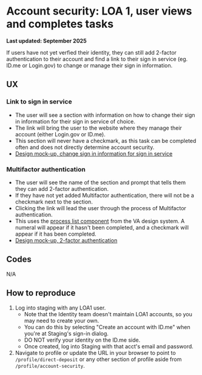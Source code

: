 # Account security: LOA 1, user views and completes tasks
**Last updated: September 2025**

If users have not yet verfied their identity, they can still add 2-factor authentication to their account and find a link to their sign in service (eg. ID.me or Login.gov) to change or manage their sign in information. 

## UX

### Link to sign in service
- The user will see a section with information on how to change their sign in information for their sign in service of choice. 
- The link will bring the user to the website where they manage their account (either Login.gov or ID.me).
- This section will never have a checkmark, as this task can be completed often and does not directly determine account security. 
- [Design mock-up, change sign in information for sign in service](https://www.figma.com/design/05k2PTmuDVgBj2HnzUZayg/Profile---Account-Security?node-id=613-7987&t=vEzOY6Vc44fxJdc2-1)


### Multifactor authentication
- The user will see the name of the section and prompt that tells them they can add 2-factor authentication.
- If they have not yet added Multifactor authentication, there will not be a checkmark next to the section. 
- Clicking the link will lead the user through the process of Multifactor authentication.
- This uses the [process list component](https://design.va.gov/components/process-list) from the VA design system. A numeral will appear if it hasn't been completed, and a checkmark will appear if it has been completed.
- [Design mock-up, 2-factor authentication](https://www.figma.com/design/05k2PTmuDVgBj2HnzUZayg/Profile---Account-Security?node-id=613-7987&t=vEzOY6Vc44fxJdc2-1)


## Codes
N/A

## How to reproduce
1. Log into staging with any LOA1 user. 
   - Note that the Identity team doesn't maintain LOA1 accounts, so you may need to create your own. 
   - You can do this by selecting "Create an account with ID.me" when you're at Staging's sign-in dialog. 
   - DO NOT verify your identity on the ID.me side.  
   - Once created, log into Staging with that acct's email and password.
2. Navigate to profile or update the URL in your browser to point to `/profile/direct-deposit` or any other section of profile aside from `/profile/account-security`.
